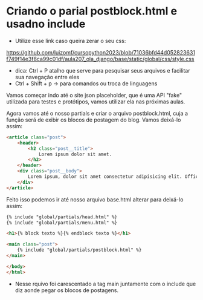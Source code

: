 # Criando o parial postblock.html e usadno include
- Utilize esse link caso queira zerar o seu css:

https://github.com/luizomf/cursopython2023/blob/71036bfd44d052823631f749f14e3f8ca99c01df/aula207_ola_django/base/static/global/css/style.css

- dica: Ctrl + P atalho que serve para pesquisar seus arquivos e facilitar sua navegação entre eles
- Ctrl + Shift + p -> para comandos ou troca de linguagens

Vamos começar indo até o site json placeholder, que é uma API "fake" utilizada para testes e protótipos, vamos utilizar ela nas próximas aulas.

Agora vamos até o nosso partials e criar o arquivo postblock.html, cuja a função será de exibir os blocos de postagem do blog. Vamos deixá-lo assim:
~~~html
<article class="post">
    <header>
        <h2 class="post__title">
            Lorem ipsum dolor sit amet.
        </h2>
    </header>
    <div class="post__body">
        Lorem ipsum, dolor sit amet consectetur adipisicing elit. Officiis reprehenderit sit alias quibusdam delectus praesentium ipsa. Velit, sapiente nesciunt distinctio eum autem optio rem quibusdam ad mollitia, fuga hic quae facilis perspiciatis animi nulla! Dolorem quibusdam voluptatibus doloremque? Quam explicabo, asperiores vitae ab possimus necessitatibus exercitationem ipsa vel? Quam, quia?
    </div>
</article>
~~~

Feito isso podemos ir até nosso arquivo base.html alterar para deixá-lo assim:
~~~html
{% include "global/partials/head.html" %}
{% include "global/partials/menu.html" %}

<h1>{% block texto %}{% endblock texto %}</h1>

<main class="post">
    {% include "global/partials/postblock.html" %}
</main>

</body>
</html>
~~~
- Nesse rquivo foi carescentado a tag main juntamente com o include que diz aonde pegar os blocos de postagens.